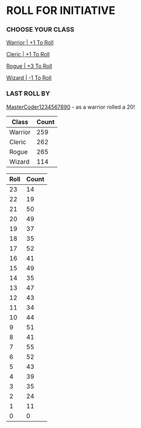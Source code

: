 # ROLL FOR INITIATIVE
### CHOOSE YOUR CLASS

[Warrior | +1 To Roll](https://github.com/benjaminsampica/benjaminsampica/issues/new?title=roll%7Cwarrior&body=Just+click+%27Submit+new+issue%27.)

[Cleric | +1 To Roll](https://github.com/benjaminsampica/benjaminsampica/issues/new?title=roll%7Ccleric&body=Just+click+%27Submit+new+issue%27.)

[Rogue | +3 To Roll](https://github.com/benjaminsampica/benjaminsampica/issues/new?title=roll%7Crogue&body=Just+click+%27Submit+new+issue%27.)

[Wizard | -1 To Roll](https://github.com/benjaminsampica/benjaminsampica/issues/new?title=roll%7Cwizard&body=Just+click+%27Submit+new+issue%27.)
### LAST ROLL BY
[MasterCoder1234567890](https://www.github.com/MasterCoder1234567890) - as a warrior rolled a 20!

|Class|Count|
|-|-|
|Warrior|259|
|Cleric|262|
|Rogue|265|
|Wizard|114|

|Roll|Count|
|-|-|
|23|14
|22|19
|21|50
|20|49
|19|37
|18|35
|17|52
|16|41
|15|49
|14|35
|13|47
|12|43
|11|34
|10|44
|9|51
|8|41
|7|55
|6|52
|5|43
|4|39
|3|35
|2|24
|1|11
|0|0
